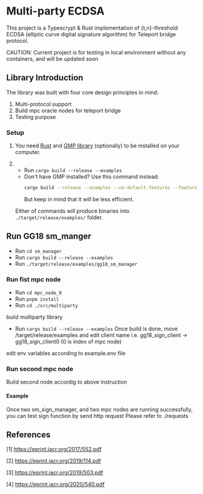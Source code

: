# Multi-party ECDSA

This project is a Typescrypt & Rust implementation of {t,n}-threshold ECDSA (elliptic curve digital signature algorithm) for Teleport bridge protocol.

CAUTION: Current project is for testing in local environment without any containers, and will be updated soon

## Library Introduction
The library was built with four core design principles in mind:
1. Multi-protocol support
2. Build mpc oracle nodes for teleport bridge
3. Testing purpose

### Setup

1. You need [Rust](https://rustup.rs/) and [GMP library](https://gmplib.org) (optionally) to be installed on your computer.
2. - Run `cargo build --release --examples`
   - Don't have GMP installed? Use this command instead: 
     ```bash
     cargo build --release --examples --no-default-features --features curv-kzen/num-bigint
     ```
     But keep in mind that it will be less efficient.

   Either of commands will produce binaries into `./target/release/examples/` folder.

## Run GG18 sm_manger 

- Run  `cd sm_manager`
- Run `cargo build --release --examples`
- Run `./target/release/examples/gg18_sm_manager`

### Run fist mpc node 

- Run `cd mpc_node_0`
- Run `pnpm install`
- Run `cd ./src/multiparty`

build multiparty library
- Run `cargo build --release --examples`
Once build is done, move /target/release/examples and edit client name
i.e. gg18_sign_client -> gg18_sign_client0 (0 is index of mpc node)

edit env variables according to example.env file

### Run second mpc node

Build second node accordig to above instruction

#### Example
Once two sm_sign_manager, and two mpc nodes are running successfully, you can test sign function by send http request
Please refer to ./requests

## References

[1] <https://eprint.iacr.org/2017/552.pdf>

[2] <https://eprint.iacr.org/2019/114.pdf>

[3] <https://eprint.iacr.org/2019/503.pdf>

[4] <https://eprint.iacr.org/2020/540.pdf>
